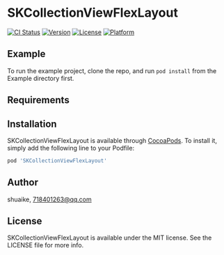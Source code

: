 # SKCollectionViewFlexLayout

[![CI Status](https://img.shields.io/travis/shuaike/SKCollectionViewFlexLayout.svg?style=flat)](https://travis-ci.org/shuaike/SKCollectionViewFlexLayout)
[![Version](https://img.shields.io/cocoapods/v/SKCollectionViewFlexLayout.svg?style=flat)](https://cocoapods.org/pods/SKCollectionViewFlexLayout)
[![License](https://img.shields.io/cocoapods/l/SKCollectionViewFlexLayout.svg?style=flat)](https://cocoapods.org/pods/SKCollectionViewFlexLayout)
[![Platform](https://img.shields.io/cocoapods/p/SKCollectionViewFlexLayout.svg?style=flat)](https://cocoapods.org/pods/SKCollectionViewFlexLayout)

## Example

To run the example project, clone the repo, and run `pod install` from the Example directory first.

## Requirements

## Installation

SKCollectionViewFlexLayout is available through [CocoaPods](https://cocoapods.org). To install
it, simply add the following line to your Podfile:

```ruby
pod 'SKCollectionViewFlexLayout'
```

## Author

shuaike, 718401263@qq.com

## License

SKCollectionViewFlexLayout is available under the MIT license. See the LICENSE file for more info.
